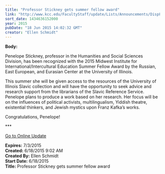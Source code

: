```yaml
---
title: "Professor Stickney gets summer fellow award"
link: "http://www.kcc.edu/FacultyStaff/update/Lists/Announcements/DispForm.aspx?ID=1954"
sort_date: 1434636152000
year: 2015
pubDate: "18 Jun 2015 14:02:32 GMT"
creator: "Ellen Schmidt"
---
```


<div><b>Body:</b> <div class="ExternalClass0F16C6F229FD44A4B754ECFFBC7B924A"><p>​Penelope Stickney, professor in the Humanities and Social Sciences Division, has been recognized with the 2015 Midwest Institute for International/Intercultural Education Summer Fellow Award by the Russian, East European, and Eurasian Center at the University of Illinois. </p>
<p>This summer she will be given access to the resources of the University of Illinois Slavic collection and will have the opportunity to seek advice and research support from the librarians of the Slavic Reference Service. Penelope plans to produce a work based on her research. Her focus will be on the influences of political activists, multilingualism, Yiddish theatre, existential thinkers, and Jewish mystics upon Franz Kafka’s works.</p>
<p>Congratulations, Penelope!<br /></p>
<p>***</p>
<p><a href="/update">Go to Online Update</a></p></div></div>
<div><b>Expires:</b> 7/3/2015</div>
<div><b>Created:</b> 6/18/2015 9:02 AM</div>
<div><b>Created By:</b> Ellen Schmidt</div>
<div><b>Start Date:</b> 6/18/2015</div>
<div><b>Title:</b> Professor Stickney gets summer fellow award</div>
